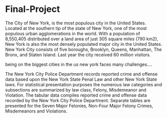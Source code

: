# Final-Project

The City of New York, is the most populous city in the United States. Located at the southern tip of the state of New York, one of the most populous urban agglomerations in the world. With a population of 8,550,405 distributed over a land area of just 305 square miles (790 km2), New York is also the most densely populated major city in the United States. New York City consists of five boroughs, Brooklyn, Queens, Manhattan, The Bronx, and Staten Island. Last year the city received 60 million visitors.

being on the biggest cities in the us new york faces many challenges....



The New York City Police Department records reported crime and offense data based upon the New York State Penal Law and other New York State laws. For statistical presentation purposes the numerous law categories and subsections are summarized by law class, Felony, Misdemeanor and Violation. The tabular data compiles reported crime and offense data recorded by the New York City Police Department. Separate tables are presented for the Seven Major Felonies, Non-Four Major Felony Crimes, Misdemeanors and Violations.
